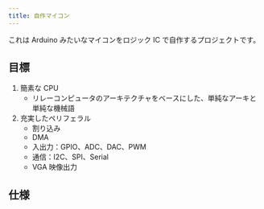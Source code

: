 ```yaml
---
title: 自作マイコン
---
```


これは Arduino みたいなマイコンをロジック IC で自作するプロジェクトです。

## 目標

1. 簡素な CPU
   - リレーコンピュータのアーキテクチャをベースにした、単純なアーキと単純な機械語
2. 充実したペリフェラル
   - 割り込み
   - DMA
   - 入出力：GPIO、ADC、DAC、PWM
   - 通信：I2C、SPI、Serial
   - VGA 映像出力

## 仕様
